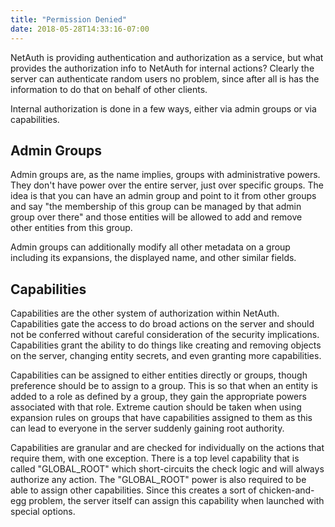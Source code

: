 ```yaml
---
title: "Permission Denied"
date: 2018-05-28T14:33:16-07:00
---
```


NetAuth is providing authentication and authorization as a service, but
what provides the authorization info to NetAuth for internal actions?
Clearly the server can authenticate random users no problem, since
after all is has the information to do that on behalf of other
clients.

Internal authorization is done in a few ways, either via admin groups
or via capabilities.

Admin Groups
------------

Admin groups are, as the name implies, groups with administrative
powers.  They don't have power over the entire server, just over
specific groups.  The idea is that you can have an admin group and
point to it from other groups and say "the membership of this group
can be managed by that admin group over there" and those entities will
be allowed to add and remove other entities from this group.

Admin groups can additionally modify all other metadata on a group
including its expansions, the displayed name, and other similar
fields.

Capabilities
------------

Capabilities are the other system of authorization within NetAuth.
Capabilities gate the access to do broad actions on the server and
should not be conferred without careful consideration of the security
implications.  Capabilities grant the ability to do things like
creating and removing objects on the server, changing entity secrets,
and even granting more capabilities.

Capabilities can be assigned to either entities directly or groups,
though preference should be to assign to a group.  This is so that
when an entity is added to a role as defined by a group, they gain the
appropriate powers associated with that role.  Extreme caution should
be taken when using expansion rules on groups that have capabilities
assigned to them as this can lead to everyone in the server suddenly
gaining root authority.

Capabilities are granular and are checked for individually on the
actions that require them, with one exception.  There is a top level
capability that is called "GLOBAL_ROOT" which short-circuits the check
logic and will always authorize any action.  The "GLOBAL_ROOT" power
is also required to be able to assign other capabilities.  Since this
creates a sort of chicken-and-egg problem, the server itself can
assign this capability when launched with special options.
